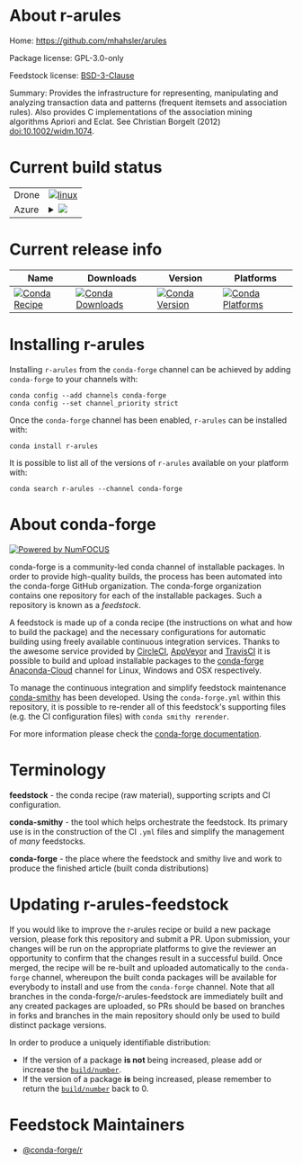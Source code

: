 About r-arules
==============

Home: https://github.com/mhahsler/arules

Package license: GPL-3.0-only

Feedstock license: [BSD-3-Clause](https://github.com/conda-forge/r-arules-feedstock/blob/master/LICENSE.txt)

Summary: Provides the infrastructure for representing, manipulating and analyzing transaction data and patterns (frequent itemsets and association rules). Also provides C implementations of the association mining algorithms Apriori and Eclat.  See Christian Borgelt (2012) <doi:10.1002/widm.1074>.

Current build status
====================


<table><tr>
    <td>Drone</td>
    <td>
      <a href="https://cloud.drone.io/conda-forge/r-arules-feedstock">
        <img alt="linux" src="https://img.shields.io/drone/build/conda-forge/r-arules-feedstock/master.svg?label=Linux">
      </a>
    </td>
  </tr>
    
  <tr>
    <td>Azure</td>
    <td>
      <details>
        <summary>
          <a href="https://dev.azure.com/conda-forge/feedstock-builds/_build/latest?definitionId=2358&branchName=master">
            <img src="https://dev.azure.com/conda-forge/feedstock-builds/_apis/build/status/r-arules-feedstock?branchName=master">
          </a>
        </summary>
        <table>
          <thead><tr><th>Variant</th><th>Status</th></tr></thead>
          <tbody><tr>
              <td>linux_64_r_base3.6</td>
              <td>
                <a href="https://dev.azure.com/conda-forge/feedstock-builds/_build/latest?definitionId=2358&branchName=master">
                  <img src="https://dev.azure.com/conda-forge/feedstock-builds/_apis/build/status/r-arules-feedstock?branchName=master&jobName=linux&configuration=linux_64_r_base3.6" alt="variant">
                </a>
              </td>
            </tr><tr>
              <td>linux_64_r_base4.0</td>
              <td>
                <a href="https://dev.azure.com/conda-forge/feedstock-builds/_build/latest?definitionId=2358&branchName=master">
                  <img src="https://dev.azure.com/conda-forge/feedstock-builds/_apis/build/status/r-arules-feedstock?branchName=master&jobName=linux&configuration=linux_64_r_base4.0" alt="variant">
                </a>
              </td>
            </tr><tr>
              <td>linux_aarch64_r_base3.6</td>
              <td>
                <a href="https://dev.azure.com/conda-forge/feedstock-builds/_build/latest?definitionId=2358&branchName=master">
                  <img src="https://dev.azure.com/conda-forge/feedstock-builds/_apis/build/status/r-arules-feedstock?branchName=master&jobName=linux&configuration=linux_aarch64_r_base3.6" alt="variant">
                </a>
              </td>
            </tr><tr>
              <td>linux_aarch64_r_base4.0</td>
              <td>
                <a href="https://dev.azure.com/conda-forge/feedstock-builds/_build/latest?definitionId=2358&branchName=master">
                  <img src="https://dev.azure.com/conda-forge/feedstock-builds/_apis/build/status/r-arules-feedstock?branchName=master&jobName=linux&configuration=linux_aarch64_r_base4.0" alt="variant">
                </a>
              </td>
            </tr><tr>
              <td>linux_ppc64le_r_base3.6</td>
              <td>
                <a href="https://dev.azure.com/conda-forge/feedstock-builds/_build/latest?definitionId=2358&branchName=master">
                  <img src="https://dev.azure.com/conda-forge/feedstock-builds/_apis/build/status/r-arules-feedstock?branchName=master&jobName=linux&configuration=linux_ppc64le_r_base3.6" alt="variant">
                </a>
              </td>
            </tr><tr>
              <td>linux_ppc64le_r_base4.0</td>
              <td>
                <a href="https://dev.azure.com/conda-forge/feedstock-builds/_build/latest?definitionId=2358&branchName=master">
                  <img src="https://dev.azure.com/conda-forge/feedstock-builds/_apis/build/status/r-arules-feedstock?branchName=master&jobName=linux&configuration=linux_ppc64le_r_base4.0" alt="variant">
                </a>
              </td>
            </tr><tr>
              <td>osx_64_r_base3.6</td>
              <td>
                <a href="https://dev.azure.com/conda-forge/feedstock-builds/_build/latest?definitionId=2358&branchName=master">
                  <img src="https://dev.azure.com/conda-forge/feedstock-builds/_apis/build/status/r-arules-feedstock?branchName=master&jobName=osx&configuration=osx_64_r_base3.6" alt="variant">
                </a>
              </td>
            </tr><tr>
              <td>osx_64_r_base4.0</td>
              <td>
                <a href="https://dev.azure.com/conda-forge/feedstock-builds/_build/latest?definitionId=2358&branchName=master">
                  <img src="https://dev.azure.com/conda-forge/feedstock-builds/_apis/build/status/r-arules-feedstock?branchName=master&jobName=osx&configuration=osx_64_r_base4.0" alt="variant">
                </a>
              </td>
            </tr><tr>
              <td>win_64_r_base3.6</td>
              <td>
                <a href="https://dev.azure.com/conda-forge/feedstock-builds/_build/latest?definitionId=2358&branchName=master">
                  <img src="https://dev.azure.com/conda-forge/feedstock-builds/_apis/build/status/r-arules-feedstock?branchName=master&jobName=win&configuration=win_64_r_base3.6" alt="variant">
                </a>
              </td>
            </tr><tr>
              <td>win_64_r_base4.0</td>
              <td>
                <a href="https://dev.azure.com/conda-forge/feedstock-builds/_build/latest?definitionId=2358&branchName=master">
                  <img src="https://dev.azure.com/conda-forge/feedstock-builds/_apis/build/status/r-arules-feedstock?branchName=master&jobName=win&configuration=win_64_r_base4.0" alt="variant">
                </a>
              </td>
            </tr>
          </tbody>
        </table>
      </details>
    </td>
  </tr>
</table>

Current release info
====================

| Name | Downloads | Version | Platforms |
| --- | --- | --- | --- |
| [![Conda Recipe](https://img.shields.io/badge/recipe-r--arules-green.svg)](https://anaconda.org/conda-forge/r-arules) | [![Conda Downloads](https://img.shields.io/conda/dn/conda-forge/r-arules.svg)](https://anaconda.org/conda-forge/r-arules) | [![Conda Version](https://img.shields.io/conda/vn/conda-forge/r-arules.svg)](https://anaconda.org/conda-forge/r-arules) | [![Conda Platforms](https://img.shields.io/conda/pn/conda-forge/r-arules.svg)](https://anaconda.org/conda-forge/r-arules) |

Installing r-arules
===================

Installing `r-arules` from the `conda-forge` channel can be achieved by adding `conda-forge` to your channels with:

```
conda config --add channels conda-forge
conda config --set channel_priority strict
```

Once the `conda-forge` channel has been enabled, `r-arules` can be installed with:

```
conda install r-arules
```

It is possible to list all of the versions of `r-arules` available on your platform with:

```
conda search r-arules --channel conda-forge
```


About conda-forge
=================

[![Powered by NumFOCUS](https://img.shields.io/badge/powered%20by-NumFOCUS-orange.svg?style=flat&colorA=E1523D&colorB=007D8A)](http://numfocus.org)

conda-forge is a community-led conda channel of installable packages.
In order to provide high-quality builds, the process has been automated into the
conda-forge GitHub organization. The conda-forge organization contains one repository
for each of the installable packages. Such a repository is known as a *feedstock*.

A feedstock is made up of a conda recipe (the instructions on what and how to build
the package) and the necessary configurations for automatic building using freely
available continuous integration services. Thanks to the awesome service provided by
[CircleCI](https://circleci.com/), [AppVeyor](https://www.appveyor.com/)
and [TravisCI](https://travis-ci.com/) it is possible to build and upload installable
packages to the [conda-forge](https://anaconda.org/conda-forge)
[Anaconda-Cloud](https://anaconda.org/) channel for Linux, Windows and OSX respectively.

To manage the continuous integration and simplify feedstock maintenance
[conda-smithy](https://github.com/conda-forge/conda-smithy) has been developed.
Using the ``conda-forge.yml`` within this repository, it is possible to re-render all of
this feedstock's supporting files (e.g. the CI configuration files) with ``conda smithy rerender``.

For more information please check the [conda-forge documentation](https://conda-forge.org/docs/).

Terminology
===========

**feedstock** - the conda recipe (raw material), supporting scripts and CI configuration.

**conda-smithy** - the tool which helps orchestrate the feedstock.
                   Its primary use is in the construction of the CI ``.yml`` files
                   and simplify the management of *many* feedstocks.

**conda-forge** - the place where the feedstock and smithy live and work to
                  produce the finished article (built conda distributions)


Updating r-arules-feedstock
===========================

If you would like to improve the r-arules recipe or build a new
package version, please fork this repository and submit a PR. Upon submission,
your changes will be run on the appropriate platforms to give the reviewer an
opportunity to confirm that the changes result in a successful build. Once
merged, the recipe will be re-built and uploaded automatically to the
`conda-forge` channel, whereupon the built conda packages will be available for
everybody to install and use from the `conda-forge` channel.
Note that all branches in the conda-forge/r-arules-feedstock are
immediately built and any created packages are uploaded, so PRs should be based
on branches in forks and branches in the main repository should only be used to
build distinct package versions.

In order to produce a uniquely identifiable distribution:
 * If the version of a package **is not** being increased, please add or increase
   the [``build/number``](https://docs.conda.io/projects/conda-build/en/latest/resources/define-metadata.html#build-number-and-string).
 * If the version of a package **is** being increased, please remember to return
   the [``build/number``](https://docs.conda.io/projects/conda-build/en/latest/resources/define-metadata.html#build-number-and-string)
   back to 0.

Feedstock Maintainers
=====================

* [@conda-forge/r](https://github.com/conda-forge/r/)


